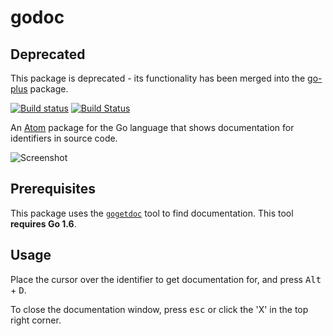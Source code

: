 # godoc

## Deprecated ##

This package is deprecated - its functionality has been merged into the
[go-plus](https://atom.io/packages/go-plus) package.

[![Build status](https://ci.appveyor.com/api/projects/status/fh6q7tayuwqqd1sq?svg=true)](https://ci.appveyor.com/project/zmb3/godoc)
[![Build Status](https://travis-ci.org/zmb3/godoc.svg?branch=master)](https://travis-ci.org/zmb3/godoc)

An [Atom](https://atom.io) package for the Go language that shows documentation
for identifiers in source code.

![Screenshot](https://cloud.githubusercontent.com/assets/7527103/19372483/c9f1a06a-9179-11e6-8ba0-8f5096f7a49c.png)

## Prerequisites

This package uses the [`gogetdoc`](https://github.com/zmb3/gogetdoc) tool to
find documentation.  This tool **requires Go 1.6**.

## Usage

Place the cursor over the identifier to get documentation for, and press <kbd>Alt</kbd> + <kbd>D</kbd>.

To close the documentation window, press <kbd>esc</kbd> or click the 'X' in the top right corner.
